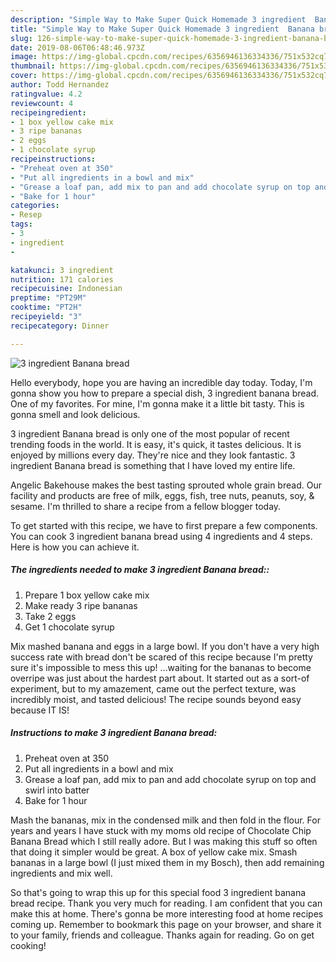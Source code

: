 ```yaml
---
description: "Simple Way to Make Super Quick Homemade 3 ingredient  Banana bread"
title: "Simple Way to Make Super Quick Homemade 3 ingredient  Banana bread"
slug: 126-simple-way-to-make-super-quick-homemade-3-ingredient-banana-bread
date: 2019-08-06T06:48:46.973Z
image: https://img-global.cpcdn.com/recipes/6356946136334336/751x532cq70/3-ingredient-banana-bread-recipe-main-photo.jpg
thumbnail: https://img-global.cpcdn.com/recipes/6356946136334336/751x532cq70/3-ingredient-banana-bread-recipe-main-photo.jpg
cover: https://img-global.cpcdn.com/recipes/6356946136334336/751x532cq70/3-ingredient-banana-bread-recipe-main-photo.jpg
author: Todd Hernandez
ratingvalue: 4.2
reviewcount: 4
recipeingredient:
- 1 box yellow cake mix
- 3 ripe bananas
- 2 eggs
- 1 chocolate syrup
recipeinstructions:
- "Preheat oven at 350"
- "Put all ingredients in a bowl and mix"
- "Grease a loaf pan, add mix to pan and add chocolate syrup on top and swirl into batter"
- "Bake for 1 hour"
categories:
- Resep
tags:
- 3
- ingredient
- 

katakunci: 3 ingredient 
nutrition: 171 calories
recipecuisine: Indonesian
preptime: "PT29M"
cooktime: "PT2H"
recipeyield: "3"
recipecategory: Dinner

---
```



![3 ingredient  Banana bread](https://img-global.cpcdn.com/recipes/6356946136334336/751x532cq70/3-ingredient-banana-bread-recipe-main-photo.jpg)

Hello everybody, hope you are having an incredible day today. Today, I'm gonna show you how to prepare a special dish, 3 ingredient  banana bread. One of my favorites. For mine, I'm gonna make it a little bit tasty. This is gonna smell and look delicious.

3 ingredient  Banana bread is only one of the most popular of recent trending foods in the world. It is easy, it's quick, it tastes delicious. It is enjoyed by millions every day. They're nice and they look fantastic. 3 ingredient  Banana bread is something that I have loved my entire life.

Angelic Bakehouse makes the best tasting sprouted whole grain bread. Our facility and products are free of milk, eggs, fish, tree nuts, peanuts, soy, &amp; sesame. I&#39;m thrilled to share a recipe from a fellow blogger today.


To get started with this recipe, we have to first prepare a few components. You can cook 3 ingredient  banana bread using 4 ingredients and 4 steps. Here is how you can achieve it.

##### The ingredients needed to make 3 ingredient  Banana bread::

1. Prepare 1 box yellow cake mix
1. Make ready 3 ripe bananas
1. Take 2 eggs
1. Get 1 chocolate syrup


Mix mashed banana and eggs in a large bowl. If you don&#39;t have a very high success rate with bread don&#39;t be scared of this recipe because I&#39;m pretty sure it&#39;s impossible to mess this up! …waiting for the bananas to become overripe was just about the hardest part about. It started out as a sort-of experiment, but to my amazement, came out the perfect texture, was incredibly moist, and tasted delicious! The recipe sounds beyond easy because IT IS! 

##### Instructions to make 3 ingredient  Banana bread:

1. Preheat oven at 350
1. Put all ingredients in a bowl and mix
1. Grease a loaf pan, add mix to pan and add chocolate syrup on top and swirl into batter
1. Bake for 1 hour


Mash the bananas, mix in the condensed milk and then fold in the flour. For years and years I have stuck with my moms old recipe of Chocolate Chip Banana Bread which I still really adore. But I was making this stuff so often that doing it simpler would be great. A box of yellow cake mix. Smash bananas in a large bowl (I just mixed them in my Bosch), then add remaining ingredients and mix well. 

So that's going to wrap this up for this special food 3 ingredient  banana bread recipe. Thank you very much for reading. I am confident that you can make this at home. There's gonna be more interesting food at home recipes coming up. Remember to bookmark this page on your browser, and share it to your family, friends and colleague. Thanks again for reading. Go on get cooking!
